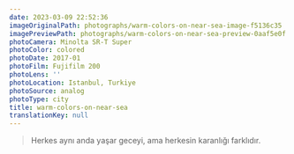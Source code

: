 ```yaml
---
date: 2023-03-09 22:52:36
imageOriginalPath: photographs/warm-colors-on-near-sea-image-f5136c35
imagePreviewPath: photographs/warm-colors-on-near-sea-preview-0aaf5e0f
photoCamera: Minolta SR-T Super
photoColor: colored
photoDate: 2017-01
photoFilm: Fujifilm 200
photoLens: ''
photoLocation: Istanbul, Turkiye
photoSource: analog
photoType: city
title: warm-colors-on-near-sea
translationKey: null
---
```


> Herkes aynı anda yaşar geceyi, ama herkesin karanlığı farklıdır.